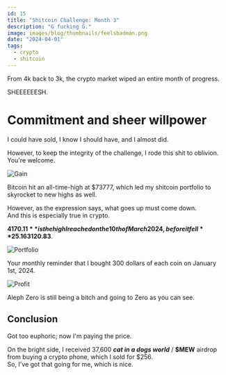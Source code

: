 ```yaml
---
id: 15
title: "Shitcoin Challenge: Month 3"
description: "G fucking G."
image: images/blog/thumbnails/feelsbadman.png
date: "2024-04-01"
tags:
  - crypto
  - shitcoin
---
```


From 4k back to 3k, the crypto market wiped an entire month of progress.

SHEEEEEESH.

# Commitment and sheer willpower

I could have sold, I know I should have, and I almost did.

However, to keep the integrity of the challenge, I rode this shit to oblivion.\
You're welcome.

![Gain](/images/blog/15-chart.jpg)

Bitcoin hit an all-time-high at $73777, which led my shitcoin portfolio to skyrocket to new highs as well.

However, as the expression says, what goes up must come down.\
And this is especially true in crypto.

**$4170.11** is the high I reached on the 10th of March 2024, before it fell **25.16%** down to **$3120.83**.

![Portfolio](/images/blog/15-portfolio.jpg)

Your monthly reminder that I bought 300 dollars of each coin on January 1st, 2024.

![Profit](/images/blog/15-profit.jpg)

Aleph Zero is still being a bitch and going to Zero as you can see.

## Conclusion

Got too euphoric; now I'm paying the price.

On the bright side, I received 37,600 ***cat in a dogs world*** / **$MEW** airdrop from buying a crypto phone, which I sold for $256.\
So, I've got that going for me, which is nice.